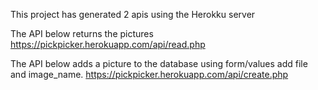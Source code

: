 This project has generated 2 apis using the Herokku server

The API below returns the pictures 
https://pickpicker.herokuapp.com/api/read.php

The API below adds a picture to the database 
using form/values add file and image_name.
https://pickpicker.herokuapp.com/api/create.php

